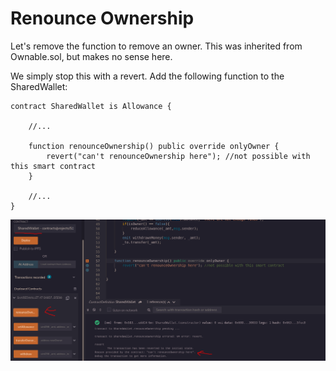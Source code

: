 # Renounce Ownership

Let's remove the function to remove an owner. This was inherited from Ownable.sol, but makes no sense here.

We simply stop this with a revert. Add the following function to the SharedWallet:

```solidity
contract SharedWallet is Allowance {

    //...

    function renounceOwnership() public override onlyOwner {
        revert("can't renounceOwnership here"); //not possible with this smart contract
    }

    //...
}
```

![](<../../../.gitbook/assets/image (277).png>)
